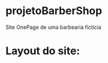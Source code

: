 # projetoBarberShop

Site OnePage de uma barbearia fictícia

<h1>Layout do site:</h1>
<img scr="https://user-images.githubusercontent.com/54119712/149662193-05f17a5d-d91e-4fa2-96bb-22f22ef142cb.png" />

